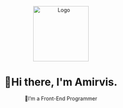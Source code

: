 <div align="center">
  <img scr="./robot.svg" alt="Logo" width="150px" />
  <h1>👋Hi there, I'm Amirvis.</h1>
  <samll>👀I’m a Front-End Programmer</samll>
</div>
